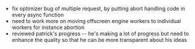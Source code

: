 - fix optimizer bug of multiple request, by putting abort handling code in every async function
- need to work more on moving offscreen engine workers to individual workers for instance abortion
- reviewed patrick's progress -- he's making a lot of progress but need to enhance the quality so that he can be more transparent about his ideas
